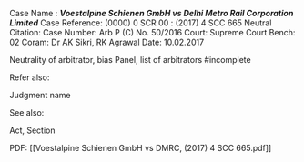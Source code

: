 Case Name : ***Voestalpine Schienen GmbH vs Delhi Metro Rail Corporation Limited***
Case Reference: (0000) 0 SCR 00 :  (2017) 4 SCC 665
Neutral Citation:
Case Number: Arb P (C) No. 50/2016
Court: Supreme Court
Bench: 02
Coram: Dr AK Sikri, RK Agrawal
Date: 10.02.2017

Neutrality of arbitrator, bias 
Panel, list of arbitrators
#incomplete 

Refer also:

Judgment name

See also:
 
Act, Section

PDF:
[[Voestalpine Schienen GmbH vs DMRC, (2017) 4 SCC 665.pdf]]